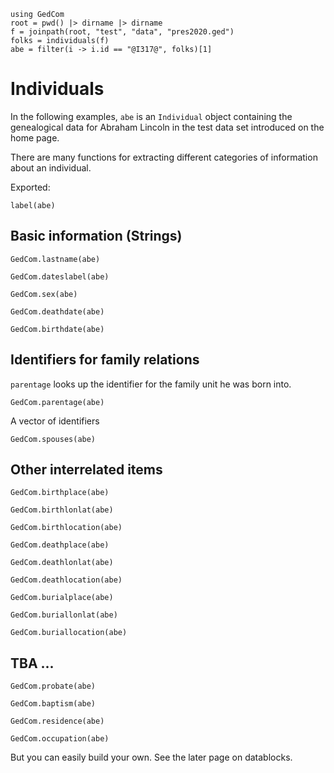 ```@setup indis
using GedCom
root = pwd() |> dirname |> dirname
f = joinpath(root, "test", "data", "pres2020.ged")
folks = individuals(f)
abe = filter(i -> i.id == "@I317@", folks)[1]
```

# Individuals

In the following examples, `abe` is an `Individual` object containing the genealogical data for Abraham Lincoln in the test data set introduced on the home page.

There are many functions for extracting different categories of information about an individual.

Exported:

```@example indis
label(abe)
```

## Basic information (Strings)
```@example indis
GedCom.lastname(abe)
```
```@example indis
GedCom.dateslabel(abe)
```
```@example indis
GedCom.sex(abe)
```
```@example indis
GedCom.deathdate(abe)
```
```@example indis
GedCom.birthdate(abe)
```

## Identifiers for family relations

`parentage` looks up the identifier for the family unit he was born into.

```@example indis
GedCom.parentage(abe)
```

A vector of identifiers

```@example indis
GedCom.spouses(abe)
```



## Other interrelated items

```@example indis
GedCom.birthplace(abe)
```
```@example indis
GedCom.birthlonlat(abe)
```
```@example indis
GedCom.birthlocation(abe)
```


```@example indis
GedCom.deathplace(abe)
```
```@example indis
GedCom.deathlonlat(abe)
```
```@example indis
GedCom.deathlocation(abe)
```


```@example indis
GedCom.burialplace(abe)
```
```@example indis
GedCom.buriallonlat(abe)
```
```@example indis
GedCom.buriallocation(abe)
```

## TBA ...

```@example indis
GedCom.probate(abe)
```
```@example indis
GedCom.baptism(abe)
```
```@example indis
GedCom.residence(abe)
```
```@example indis
GedCom.occupation(abe)
```

But you can easily build your own.  See the later page on datablocks.